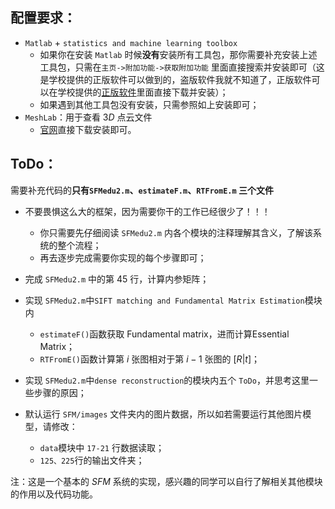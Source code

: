 ## 配置要求：

- `Matlab` + `statistics and machine learning toolbox`
  - 如果你在安装 `Matlab` 时候**没有**安装所有工具包，那你需要补充安装上述工具包，只需在`主页->附加功能->获取附加功能` 里面直接搜索并安装即可（这是学校提供的正版软件可以做到的，盗版软件我就不知道了，正版软件可以在学校提供的[正版软件](http://ms.ustc.edu.cn/)里面直接下载并安装）；
  - 如果遇到其他工具包没有安装，只需参照如上安装即可；
- `MeshLab`：用于查看 $3D$ 点云文件
  - [官网](https://www.meshlab.net/)直接下载安装即可。

## ToDo：

需要补充代码的**只有`SFMedu2.m`、`estimateF.m`、`RTFromE.m` 三个文件**

- 不要畏惧这么大的框架，因为需要你干的工作已经很少了！！！
  - 你只需要先仔细阅读 `SFMedu2.m` 内各个模块的注释理解其含义，了解该系统的整个流程；
  - 再去逐步完成需要你实现的每个步骤即可；

- 完成 `SFMedu2.m` 中的第 45 行，计算内参矩阵；
- 实现 `SFMedu2.m`中`SIFT matching and Fundamental Matrix Estimation`模块内
  - `estimateF()`函数获取 Fundamental matrix，进而计算Essential Matrix；
  - `RTFromE()`函数计算第 $i$ 张图相对于第 $i-1$ 张图的 $[R|t]$；
- 实现 `SFMedu2.m`中`dense reconstruction`的模块内五个 `ToDo`，并思考这里一些步骤的原因；
- 默认运行 `SFM/images` 文件夹内的图片数据，所以如若需要运行其他图片模型，请修改：
  - `data`模块中 `17-21` 行数据读取；
  - `125、225`行的输出文件夹；



注：这是一个基本的 $SFM$ 系统的实现，感兴趣的同学可以自行了解相关其他模块的作用以及代码功能。
